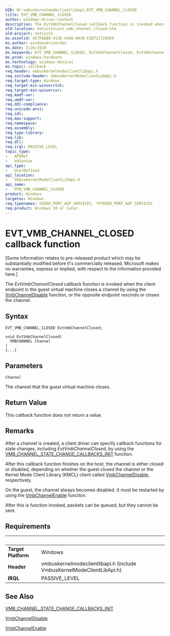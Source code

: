```yaml
---
UID: NC:vmbuskernelmodeclientlibapi.EVT_VMB_CHANNEL_CLOSED
title: EVT_VMB_CHANNEL_CLOSED
author: windows-driver-content
description: The EvtVmbChannelClosed callback function is invoked when the client endpoint in the guest virtual machine closes a channel by using the VmbChannelDisable function, or the opposite endpoint rescinds or closes the channel.
old-location: netvista\evt_vmb_channel_closed.htm
old-project: netvista
ms.assetid: 457FADB8-4126-43A8-AA38-E3D722728459
ms.author: windowsdriverdev
ms.date: 3/26/2018
ms.keywords: EVT_VMB_CHANNEL_CLOSED, EvtVmbChannelClosed, EvtVmbChannelClosed callback function [Network Drivers Starting with Windows Vista], PFN_VMB_CHANNEL_CLOSED, PFN_VMB_CHANNEL_CLOSED callback function pointer [Network Drivers Starting with Windows Vista], netvista.evt_vmb_channel_closed, vmbuskernelmodeclientlibapi/EvtVmbChannelClosed
ms.prod: windows-hardware
ms.technology: windows-devices
ms.topic: callback
req.header: vmbuskernelmodeclientlibapi.h
req.include-header: VmbusKernelModeClientLibApi.h
req.target-type: Windows
req.target-min-winverclnt: 
req.target-min-winversvr: 
req.kmdf-ver: 
req.umdf-ver: 
req.ddi-compliance: 
req.unicode-ansi: 
req.idl: 
req.max-support: 
req.namespace: 
req.assembly: 
req.type-library: 
req.lib: 
req.dll: 
req.irql: PASSIVE_LEVEL
topic_type:
-	APIRef
-	kbSyntax
api_type:
-	UserDefined
api_location:
-	VmbusKernelModeClientLibApi.h
api_name:
-	PFN_VMB_CHANNEL_CLOSED
product: Windows
targetos: Windows
req.typenames: VIDEO_PORT_AGP_SERVICES, *PVIDEO_PORT_AGP_SERVICES
req.product: Windows 10 or later.
---
```



# EVT_VMB_CHANNEL_CLOSED callback function
<p class="CCE_Message">[Some information relates to pre-released product which may be substantially modified before it's commercially released. Microsoft makes no warranties, express or implied, with respect to the information provided here.]

The <i>EvtVmbChannelClosed</i> callback function is invoked when the client endpoint in the guest virtual machine closes a
channel by using the <a href="https://msdn.microsoft.com/688A1DF3-F801-47C3-8403-9FA5D96BD428">VmbChannelDisable</a> function, or the opposite endpoint rescinds or closes the 
channel.

## Syntax

```
EVT_VMB_CHANNEL_CLOSED EvtVmbChannelClosed;

void EvtVmbChannelClosed(
  VMBCHANNEL Channel
)
{...}
```

## Parameters

`Channel`

The channel that the guest virtual machine closes.


## Return Value

This callback function does not return a value.

## Remarks

After a channel is created, a client driver can specify callback functions for state changes, including  <i>EvtVmbChannelClosed</i>, by using the <a href="https://msdn.microsoft.com/2255C8A2-85FB-4B96-8AE9-66FAFD73EE73">VMB_CHANNEL_STATE_CHANGE_CALLBACKS_INIT</a> function.

After this callback function finishes on the host, the channel 
is either closed or disabled, depending on whether the guest closed 
the channel or the Kernel Mode Client Library (KMCL) client called <a href="https://msdn.microsoft.com/688A1DF3-F801-47C3-8403-9FA5D96BD428">VmbChannelDisable</a>, 
respectively.  

On the guest, the channel always becomes disabled. It 
must be restarted by using the <a href="https://msdn.microsoft.com/A0256B3F-C35C-45AB-A825-0A82189F08DC">VmbChannelEnable</a> function.  

After this  is function invoked, packets can be queued, but they cannot be sent.

## Requirements
| &nbsp; | &nbsp; |
| ---- |:---- |
| **Target Platform** | Windows |
| **Header** | vmbuskernelmodeclientlibapi.h (include VmbusKernelModeClientLibApi.h) |
| **IRQL** | PASSIVE_LEVEL |

## See Also

<a href="https://msdn.microsoft.com/2255C8A2-85FB-4B96-8AE9-66FAFD73EE73">VMB_CHANNEL_STATE_CHANGE_CALLBACKS_INIT</a>



<a href="https://msdn.microsoft.com/688A1DF3-F801-47C3-8403-9FA5D96BD428">VmbChannelDisable</a>



<a href="https://msdn.microsoft.com/A0256B3F-C35C-45AB-A825-0A82189F08DC">VmbChannelEnable</a>